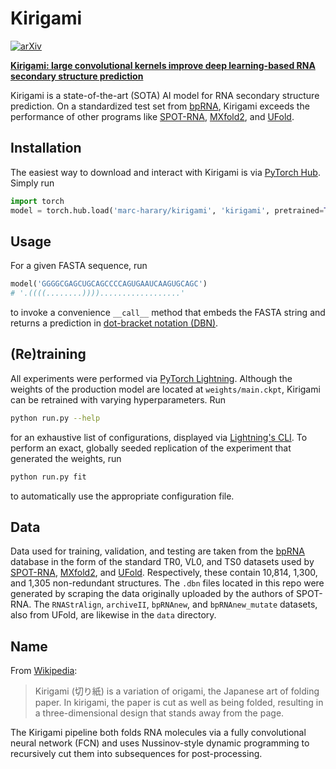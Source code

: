 # Kirigami

[![arXiv](https://img.shields.io/badge/arXiv-2406.02381-b31b1b.svg)](https://arxiv.org/abs/2406.02381)

[**Kirigami: large convolutional kernels improve deep learning-based RNA secondary structure prediction**](https://arxiv.org/abs/2406.02381)

Kirigami is a state-of-the-art (SOTA) AI model for RNA secondary structure prediction. On a standardized test set from [bpRNA](https://bprna.cgrb.oregonstate.edu/), Kirigami exceeds the performance of other programs like [SPOT-RNA](https://github.com/jaswindersingh2/SPOT-RNA), [MXfold2](https://github.com/mxfold/mxfold2), and [UFold](https://github.com/uci-cbcl/UFold). 


## Installation

The easiest way to download and interact with Kirigami is via [PyTorch Hub](https://pytorch.org/hub/). Simply run
```python
import torch
model = torch.hub.load('marc-harary/kirigami', 'kirigami', pretrained=True)
```

## Usage

For a given FASTA sequence, run
```python
model('GGGGCGAGCUGCAGCCCCAGUGAAUCAAGUGCAGC')
# '.((((........))))..................'
```
to invoke a convenience `__call__` method that embeds the FASTA string and returns a prediction in [dot-bracket notation (DBN)](https://gensoft.pasteur.fr/docs/ViennaRNA/2.4.14/rna_structure_notations.html#:~:text=Structure%20(WUSS)%20notation-,Dot%2DBracket%20Notation%20(a.k.a.%20Dot%2DParenthesis%20Notation),and%20unpaired%20nucleotides%20by%20dots%20.%20.).

## (Re)training

All experiments were performed via [PyTorch Lightning](https://lightning.ai/docs/pytorch/stable). Although the weights of the production model are located at `weights/main.ckpt`, Kirigami can be retrained with varying hyperparameters. Run 
```bash
python run.py --help
```
for an exhaustive list of configurations, displayed via [Lightning's CLI](https://lightning.ai/docs/pytorch/stable/api/lightning.pytorch.cli.LightningCLI.html#lightning.pytorch.cli.LightningCLI). To perform an exact, globally seeded replication of the experiment that generated the weights, run
```bash
python run.py fit
```
to automatically use the appropriate configuration file.

## Data

Data used for training, validation, and testing are taken from the [bpRNA](https://bprna.cgrb.oregonstate.edu/) database in the form of the standard TR0, VL0, and TS0 datasets used by [SPOT-RNA](https://github.com/jaswindersingh2/SPOT-RNA), [MXfold2](https://github.com/mxfold/mxfold2), and [UFold](https://github.com/uci-cbcl/UFold). Respectively, these contain 10,814, 1,300, and 1,305 non-redundant structures. The `.dbn` files located in this repo were generated by scraping the data originally uploaded by the authors of SPOT-RNA. The `RNAStrAlign`, `archiveII`, `bpRNAnew`, and `bpRNAnew_mutate` datasets, also from UFold, are likewise in the `data` directory.

## Name
From [Wikipedia](https://en.wikipedia.org/wiki/Kirigami):

> Kirigami (切り紙) is a variation of origami, the Japanese art of folding paper. In kirigami, the paper is cut as well as being folded, resulting in a three-dimensional design that stands away from the page.

The Kirigami pipeline both folds RNA molecules via a fully convolutional neural network (FCN) and uses Nussinov-style dynamic programming to recursively cut them into subsequences for post-processing.
